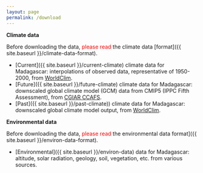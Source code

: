 ```yaml
---
layout: page
permalink: /download
---
```


**Climate data**

Before downloading the data, <span style="color: red;">please read</span> the climate data [format]({{ site.baseurl }}/climate-data-format).

  * [Current]({{ site.baseurl }}/current-climate) climate data for Madagascar: interpolations of observed data, representative of 1950-2000, from [WorldClim](http://www.worldclim.org/current).
  * [Future]({{ site.baseurl }}/future-climate) climate data for Madagascar: downscaled global climate model (GCM) data from CMIP5 (IPPC Fifth Assessment), from [CGIAR CCAFS](http://www.ccafs-climate.org/data).
  * [Past]({{ site.baseurl }}/past-climate)) climate data for Madagascar: downscaled global climate model output, from [WorldClim](http://www.worldclim.org/paleo-climate).

**Environmental data**

Before downloading the data, <span style="color: red;">please read</span> the environmental data format]({{ site.baseurl }}/environ-data-format).

  * [Environmental]({{ site.baseurl }}/environ-data) data for Madagascar: altitude, solar radiation, geology, soil, vegetation, etc. from various sources.